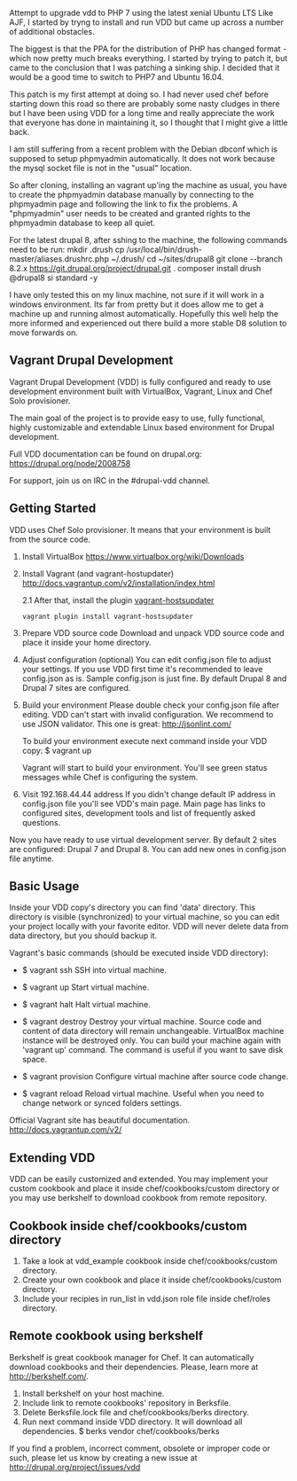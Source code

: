 Attempt to upgrade vdd to PHP 7 using the latest xenial Ubuntu LTS Like AJF, I started by tryng to install and run VDD but came up across a number of additional obstacles.

The biggest is that the PPA for the distribution of PHP has changed format - which now pretty much breaks everything. I started by trying to patch it, but came to the conclusion that I was patching a sinking ship. I decided that it would be a good time to switch to PHP7 and Ubuntu 16.04.

This patch is my first attempt at doing so. I had never used chef before starting down this road so there are probably some nasty cludges in there but I have been using VDD for a long time and really appreciate the work that everyone has done in maintaining it, so I thought that I might give a little back.

I am still suffering from a recent problem with the Debian dbconf which is supposed to setup phpmyadmin automatically. It does not work because the mysql socket file is not in the "usual" location.

So after cloning, installing an vagrant up'ing the machine as usual, you have to create the phpmyadmin database manually by connecting to the phpmyadmin page and following the link to fix the problems. A "phpmyadmin" user needs to be created and granted rights to the phpmyadmin database to keep all quiet.

For the latest drupal 8, after sshing to the machine, the following commands need to be run: mkdir .drush cp /usr/local/bin/drush-master/aliases.drushrc.php ~/.drush/ cd ~/sites/drupal8 git clone --branch 8.2.x https://git.drupal.org/project/drupal.git . composer install drush @drupal8 si standard -y

I have only tested this on my linux machine, not sure if it will work in a windows environment. Its far from pretty but it does allow me to get a machine up and running almost automatically. Hopefully this well help the more informed and experienced out there build a more stable D8 solution to move forwards on.



Vagrant Drupal Development
--------------------------

Vagrant Drupal Development (VDD) is fully configured and ready to use
development environment built with VirtualBox, Vagrant, Linux and Chef Solo
provisioner.

The main goal of the project is to provide easy to use, fully functional, highly
customizable and extendable Linux based environment for Drupal development.

Full VDD documentation can be found on drupal.org:
https://drupal.org/node/2008758

For support, join us on IRC in the #drupal-vdd channel.


Getting Started
---------------

VDD uses Chef Solo provisioner. It means that your environment is built from
the source code.

  1. Install VirtualBox
     https://www.virtualbox.org/wiki/Downloads

  2. Install Vagrant (and vagrant-hostupdater)
     http://docs.vagrantup.com/v2/installation/index.html
     
     2.1 After that, install the plugin [vagrant-hostsupdater](https://github.com/cogitatio/vagrant-hostsupdater)
     ```
     vagrant plugin install vagrant-hostsupdater
     ```

  3. Prepare VDD source code
     Download and unpack VDD source code and place it inside your home
     directory.

  4. Adjust configuration (optional)
     You can edit config.json file to adjust your settings. If you use VDD first
     time it's recommended to leave config.json as is. Sample config.json is
     just fine. By default Drupal 8 and Drupal 7 sites are configured.

  6. Build your environment
     Please double check your config.json file after editing. VDD can't start
     with invalid configuration. We recommend to use JSON validator.
     This one is great: http://jsonlint.com/

     To build your environment execute next command inside your VDD copy:
     $ vagrant up

     Vagrant will start to build your environment. You'll see green status
     messages while Chef is configuring the system.

  7. Visit 192.168.44.44 address
     If you didn't change default IP address in config.json file you'll see
     VDD's main page. Main page has links to configured sites, development tools
     and list of frequently asked questions.

Now you have ready to use virtual development server. By default 2 sites
are configured: Drupal 7 and Drupal 8. You can add new ones in config.json file
anytime.


Basic Usage
-----------

Inside your VDD copy's directory you can find 'data' directory. This directory
is visible (synchronized) to your virtual machine, so you can edit your project
locally with your favorite editor. VDD will never delete data from data directory,
but you should backup it.

Vagrant's basic commands (should be executed inside VDD directory):

  * $ vagrant ssh
    SSH into virtual machine.

  * $ vagrant up
    Start virtual machine.

  * $ vagrant halt
    Halt virtual machine.

  * $ vagrant destroy
    Destroy your virtual machine. Source code and content of data directory will
    remain unchangeable. VirtualBox machine instance will be destroyed only. You
    can build your machine again with 'vagrant up' command. The command is
    useful if you want to save disk space.

  * $ vagrant provision
    Configure virtual machine after source code change.

  * $ vagrant reload
    Reload virtual machine. Useful when you need to change network or
    synced folders settings.

Official Vagrant site has beautiful documentation.
http://docs.vagrantup.com/v2/


Extending VDD
-------------

VDD can be easily customized and extended. You may implement your custom
cookbook and place it inside chef/cookbooks/custom directory or you may use
berkshelf to download cookbook from remote repository.

Cookbook inside chef/cookbooks/custom directory
-----------------------------------------------

  1. Take a look at vdd_example cookbook inside chef/cookbooks/custom directory.
  2. Create your own cookbook and place it inside chef/cookbooks/custom directory.
  3. Include your recipies in run_list in vdd.json role file inside chef/roles directory.

Remote cookbook using berkshelf
-------------------------------

  Berkshelf is great cookbook manager for Chef. It can automatically download
  cookbooks and their dependencies. Please, learn more at http://berkshelf.com/.

  1. Install berkshelf on your host machine.
  2. Include link to remote cookbooks' repository in Berksfile.
  3. Delete Berksfile.lock file and chef/cookbooks/berks directory.
  4. Run next command inside VDD directory. It will download all dependencies.
    $ berks vendor chef/cookbooks/berks


If you find a problem, incorrect comment, obsolete or improper code or such,
please let us know by creating a new issue at
http://drupal.org/project/issues/vdd
